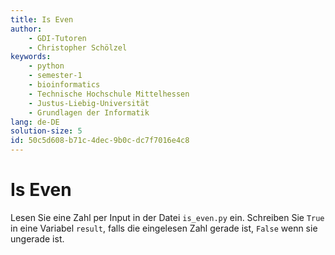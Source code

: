 ```yaml
---
title: Is Even
author:
    - GDI-Tutoren
    - Christopher Schölzel
keywords:
    - python
    - semester-1
    - bioinformatics
    - Technische Hochschule Mittelhessen
    - Justus-Liebig-Universität
    - Grundlagen der Informatik
lang: de-DE
solution-size: 5
id: 50c5d608-b71c-4dec-9b0c-dc7f7016e4c8
---
```


# Is Even

Lesen Sie eine Zahl per Input in der Datei `is_even.py` ein. Schreiben Sie `True` in eine Variabel `result`, falls die eingelesen Zahl gerade ist, `False` wenn sie ungerade ist.